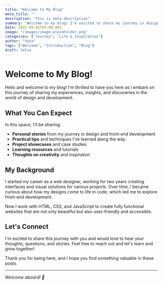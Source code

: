 ```yaml
---
title: "Welcome to My Blog"
meta_title: ""
description: "this is meta description"
summary: "Welcome to my blog! I'm excited to share my journey in design and development with you."
date: 2025-09-01T05:00:00Z
image: "/images/image-placeholder.png"
categories: ["Journey", "Life & Inspiration"]
author: "Yona"
tags: ["Welcome", "Introduction", "Blog"]
draft: false
---
```


# Welcome to My Blog!

Hello and welcome to my blog! I'm thrilled to have you here as I embark on this journey of sharing my experiences, insights, and discoveries in the world of design and development.

## What You Can Expect

In this space, I'll be sharing:

- **Personal stories** from my journey in design and front-end development
- **Practical tips** and techniques I've learned along the way
- **Project showcases** and case studies
- **Learning resources** and tutorials
- **Thoughts on creativity** and inspiration

## My Background

I started my career as a web designer, working for two years creating interfaces and visual solutions for various projects. Over time, I became curious about how my designs come to life in code, which led me to explore front-end development.

Now I work with HTML, CSS, and JavaScript to create fully functional websites that are not only beautiful but also user-friendly and accessible.

## Let's Connect

I'm excited to share this journey with you and would love to hear your thoughts, questions, and stories. Feel free to reach out and let's learn and grow together!

Thank you for being here, and I hope you find something valuable in these posts.

---

*Welcome aboard! 🚀*
